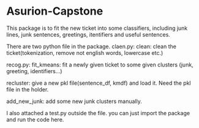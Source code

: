 # Asurion-Capstone

This package is to fit the new ticket into some classifiers, including junk lines, junk sentences, greetings, itentifiers and useful sentences. 

There are two python file in the package. 
claen.py: 
clean: clean the ticket(tokenization, remove not english words, lowercase etc.)

recog.py: 
fit_kmeans: fit a newly given ticket to some given clusters (junk, greeting, identifiers...)

recluster: give a new pkl file(sentence_df, kmdf) and load it. Need the pkl file in the holder. 

add_new_junk: add some new junk clusters manually. 

I also attached a test.py outside the file. you can just import the package and run the code here. 
